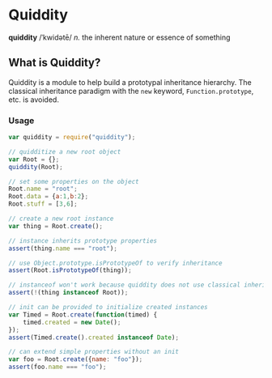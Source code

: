 Quiddity
========

**quiddity** /ˈkwidətē/ *n.* the inherent nature or essence of something

What is Quiddity?
-----------------
Quiddity is a module to help build a prototypal inheritance hierarchy.  The
classical inheritance paradigm with the `new` keyword, `Function.prototype`,
etc. is avoided.

### Usage
````js
var quiddity = require("quiddity");

// quidditize a new root object
var Root = {};
quiddity(Root);

// set some properties on the object
Root.name = "root";
Root.data = {a:1,b:2};
Root.stuff = [3,6];

// create a new root instance
var thing = Root.create();

// instance inherits prototype properties
assert(thing.name === "root");

// use Object.prototype.isPrototypeOf to verify inheritance
assert(Root.isPrototypeOf(thing));

// instanceof won't work because quiddity does not use classical inheritance
assert(!(thing instanceof Root));

// init can be provided to initialize created instances
var Timed = Root.create(function(timed) {
    timed.created = new Date();
});
assert(Timed.create().created instanceof Date);

// can extend simple properties without an init
var foo = Root.create({name: "foo"});
assert(foo.name === "foo");
````
